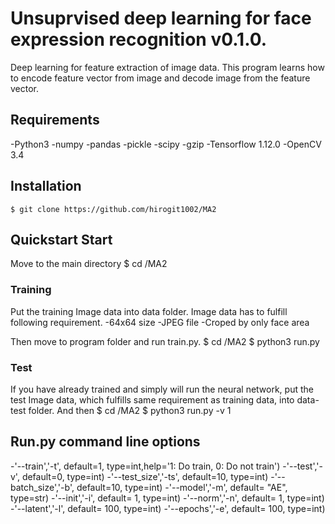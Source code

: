 # Unsuprvised deep learning for face expression recognition v0.1.0.
Deep learning for feature extraction of image data. This program learns how to encode feature vector from image and decode image from the feature vector.

## Requirements
-Python3
-numpy
-pandas
-pickle
-scipy
-gzip
-Tensorflow 1.12.0
-OpenCV 3.4

## Installation
	$ git clone https://github.com/hirogit1002/MA2

## Quickstart Start
Move to the main directory
	$ cd /MA2
### Training
Put the training Image data into data folder. Image data has to fulfill following requirement.
-64x64 size
-JPEG file
-Croped by only face area

Then move to program folder and run train.py.
	$ cd /MA2
	$ python3 run.py

### Test
If you have already trained and simply will run the neural network, put the test Image data, which fulfills same requirement as training data, into data-test folder. And then
	$ cd /MA2
	$ python3 run.py -v 1

## Run.py command line options
-'--train','-t', default=1, type=int,help='1: Do train, 0: Do not train')
-'--test','-v', default=0, type=int)
-'--test_size','-ts', default=10, type=int)
-'--batch_size','-b', default=10, type=int)
-'--model','-m', default= "AE", type=str)
-'--init','-i', default= 1, type=int)
-'--norm','-n', default= 1, type=int)
-'--latent','-l', default= 100, type=int)
-'--epochs','-e', default= 100, type=int)